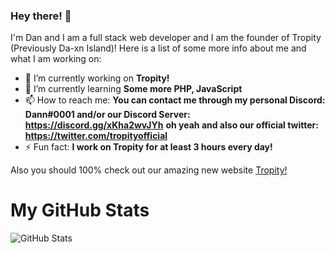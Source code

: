 ### Hey there! 👋

I'm Dan and I am a full stack web developer and I am the founder of Tropity (Previously Da-xn Island)!
Here is a list of some more info about me and what I am working on:

- 🔭 I’m currently working on **Tropity!**
- 🌱 I’m currently learning **Some more PHP, JavaScript**
- 📫 How to reach me: **You can contact me through my personal Discord: Dann#0001 and/or our Discord Server: https://discord.gg/xKha2wvJYh**
**oh yeah and also our official twitter: https://twitter.com/tropityofficial**
- ⚡ Fun fact: **I work on Tropity for at least 3 hours every day!**

Also you should 100% check out our amazing new website [Tropity!](https://tropity.com)

# My GitHub Stats
![GitHub Stats](https://github-readme-stats.vercel.app/api?username=TropityDan)
